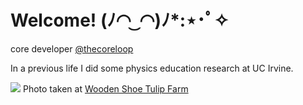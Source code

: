 # Welcome! (ﾉ◠ ͜ ◠)ﾉ*:⋆･ﾟ✧

core developer [@thecoreloop](https://mobile.twitter.com/thecoreloop)

In a previous life I did some physics education research at UC Irvine.

![](https://i.imgur.com/fTbJlV9.jpg)
Photo taken at [Wooden Shoe Tulip Farm](https://www.woodenshoe.com/)
